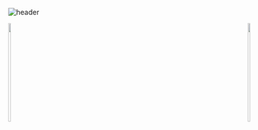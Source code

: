 ![header](https://capsule-render.vercel.app/api?type=waving&color=auto&height=300&section=header&text=반갑습니다!😊%20&fontSize=90)

<div style="display: flex; justify-content: space-between; align-items: center;">
  <a href="s">
    <img src="https://github-readme-stats.vercel.app/api/top-langs/?username=rexRUBY&layout=compact&theme=light" style="width: 48%; height: 200px;" />
  </a>
  <a href="s">
    <img src="https://github-readme-stats.vercel.app/api?username=rexRUBY&theme=light&show_icons=true" style="width: 48%; height: 200px;" />
  </a>
</div>
